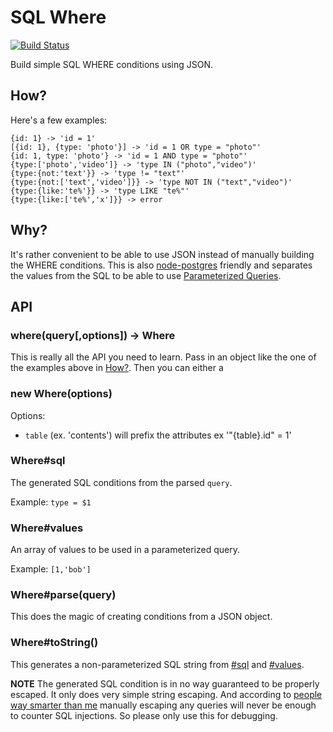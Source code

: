 SQL Where
=========

[![Build Status](https://travis-ci.org/publicclass/sql-where.png?branch=master)](https://travis-ci.org/publicclass/sql-where)

Build simple SQL WHERE conditions using JSON.

## How?

Here's a few examples:

```
{id: 1} -> 'id = 1'
[{id: 1}, {type: 'photo'}] -> 'id = 1 OR type = "photo"'
{id: 1, type: 'photo'} -> 'id = 1 AND type = "photo"'
{type:['photo','video']} -> 'type IN ("photo","video")'
{type:{not:'text'}} -> 'type != "text"'
{type:{not:['text','video']}} -> 'type NOT IN ("text","video")'
{type:{like:'te%'}} -> 'type LIKE "te%"'
{type:{like:['te%','x']}} -> error
```

## Why?

It's rather convenient to be able to use JSON instead of manually building the WHERE conditions. This is also [node-postgres](https://github.com/brianc/node-postgres) friendly and separates the values from the SQL to be able to use [Parameterized Queries](https://github.com/brianc/node-postgres/wiki/Prepared-Statements#parameterized-queries).

## API

### where(query[,options]) -> Where

This is really all the API you need to learn. Pass in an object like the one of the examples above in [How?](#how). Then you can either a

### new Where(options)

Options:

- `table` (ex. 'contents') will prefix the attributes ex '"{table}.id" = 1'

### Where#sql

The generated SQL conditions from the parsed `query`.

Example: `type = $1`

### Where#values

An array of values to be used in a parameterized query.

Example: `[1,'bob']`

### Where#parse(query)

This does the magic of creating conditions from a JSON object.

### Where#toString()

This generates a non-parameterized SQL string from [#sql](#where-sql) and [#values](#where-values).

__NOTE__ The generated SQL condition is in no way guaranteed to be properly escaped. It only does very simple string escaping. And according to [people way smarter than me](www.codinghorror.com/blog/2005/04/give-me-parameterized-sql-or-give-me-death.html) manually escaping any queries will never be enough to counter SQL injections. So please only use this for debugging.

